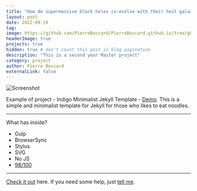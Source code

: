 ```yaml
---
title: "How do supermassive black holes co-evolve with their host galaxy – the perspective of cosmological simulations."
layout: post
date: 2022-09-19
tag: 
image: https://github.com/PierreBoccard/PierreBoccard.github.io/tree/gh-pages/assets/images
headerImage: true
projects: true
hidden: true # don't count this post in blog pagination
description: "This is a second year Master project"
category: project
author: Pierre Boccard
externalLink: false
---
```


![Screenshot](https://raw.githubusercontent.com/sergiokopplin/indigo/gh-pages/assets/screen-shot.png)

Example of project - Indigo Minimalist Jekyll Template - [Demo](https://sergiokopplin.github.io/indigo/). This is a simple and minimalist template for Jekyll for those who likes to eat noodles.

---

What has inside?

- Gulp
- BrowserSync
- Stylus
- SVG
- No JS
- [98/100](https://developers.google.com/speed/pagespeed/insights/?url=http%3A%2F%2Fsergiokopplin.github.io%2Findigo%2F)

---

[Check it out](https://sergiokopplin.github.io/indigo/) here.
If you need some help, just [tell me](https://github.com/sergiokopplin/indigo/issues).
